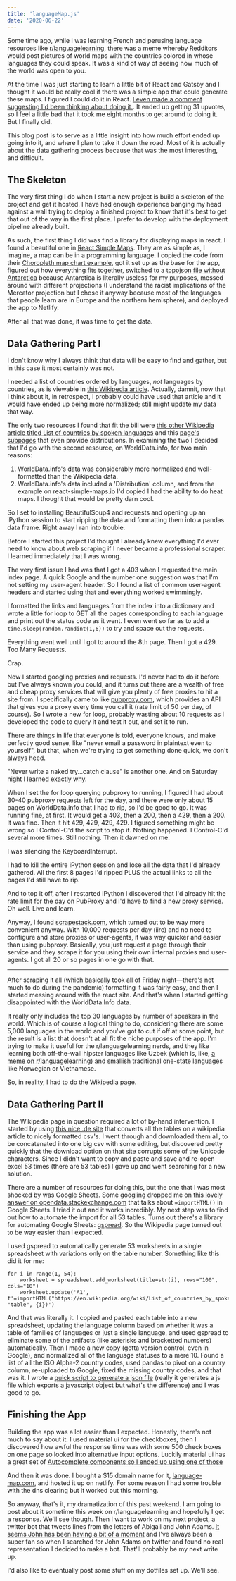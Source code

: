```yaml
---
title: 'languageMap.js'
date: '2020-06-22'
---
```

Some time ago, while I was learning French and perusing language resources like
[r/languagelearning][0], there was a meme whereby Redditors would post pictures
of world maps with the countries colored in whose languages they could speak. It
was a kind of way of seeing how much of the world was open to you.

At the time I was just starting to learn a little bit of React and Gatsby and I
thought it would be really cool if there was a simple app that could generate
these maps. I figured I could do it in React. [I even made a comment suggesting
I'd been thinking about doing it.][1]. It ended up getting 31 upvotes, so I feel
a little bad that it took me eight months to get around to doing it. But I
finally did.

This blog post is to serve as a little insight into how much effort ended up
going into it, and where I plan to take it down the road. Most of it is actually
about the data gathering process because that was the most interesting, and
difficult.


## The Skeleton
The very first thing I do when I start a new project is build a skeleton of the
project and get it hosted. I have had enough experience banging my head against
a wall trying to deploy a finished project to know that it's best to get that
out of the way in the first place. I prefer to develop with the deployment
pipeline already built.

As such, the first thing I did was find a library for displaying maps in react.
I found a beautiful one in [React Simple Maps][2]. They are as simple as, I
imagine, a map can be in a programming language. I copied the code from their
[Choropleth map chart example][3], got it set up as the base for the app,
figured out how everything fits together, switched to a [topojson file without
Antarctica][4] because Antarctica is literally useless for my purposes, messed
around with different projections (I understand the racist implications of the
Mercator projection but I chose it anyway because most of the languages that
people learn are in Europe and the northern hemisphere), and deployed the app to
Netlify.

After all that was done, it was time to get the data.

## Data Gathering Part I
I don't know why I always think that data will be easy to find and gather, but
in this case it most certainly was not.

I needed a list of countries ordered by languages, *not* languages by countries,
as is viewable in [this Wikipedia article][5]. Actually, damnit, now that I
think about it, in retrospect, I probably could have used that article and it
would have ended up being more normalized; still might update my data that way.

The only two resources I found that fit the bill were [this other Wikipedia
article titled List of countries by spoken languages][6] and this [page's
subpages][7] that even provide distributions. In examining the two I decided
that I'd go with the second resource, on WorldData.info, for two main reasons:

1. WorldData.info's data was considerably more normalized and well-formatted
   than the Wikipedia data.
2. WorldData.info's data included a 'Distribution' column, and from the example
   on react-simple-maps.io I'd copied I had the ability to do heat maps. I
   thought that would be pretty darn cool.

So I set to installing BeautifulSoup4 and requests and opening up an iPython
session to start ripping the data and formatting them into a pandas data frame.
Right away I ran into trouble.

Before I started this project I'd thought I already knew everything I'd ever
need to know about web scraping if I never became a professional scraper. I
learned immediately that I was wrong.

The very first issue I had was that I got a 403 when I requested the main index
page. A quick Google and the number one suggestion was that I'm not setting my
user-agent header. So I found a list of common user-agent headers and started
using that and everything worked swimmingly.

I formatted the links and languages from the index into a dictionary and wrote a
little for loop to GET all the pages corresponding to each language and print
out the status code as it went. I even went so far as to add a
`time.sleep(random.randint(1,6))` to try and space out the requests.

Everything went well until I got to around the 8th page. Then I got a 429. Too
Many Requests.

Crap.

Now I started googling proxies and requests. I'd never had to do it before but
I've always known you could, and it turns out there are a wealth of free and
cheap proxy services that will give you plenty of free proxies to hit a site
from. I specifically came to like [pubproxy.com][8], which provides an API that
gives you a proxy every time you call it (rate limit of 50 per day, of course).
So I wrote a new for loop, probably wasting about 10 requests as I developed the
code to query it and test it out, and set it to run.

There are things in life that everyone is told, everyone knows, and make
perfectly good sense, like "never email a password in plaintext even to
yourself", but that, when we're trying to get something done quick, we don't
always heed.

"Never write a naked try...catch clause" is another one. And on Saturday night I
learned exactly why.

When I set the for loop querying pubproxy to running, I figured I had about
30-40 pubproxy requests left for the day, and there were only about 15 pages on
WorldData.info that I had to rip, so I'd be good to go. It was running fine, at
first. It would get a 403, then a 200, then a 429, then a 200. It was fine. Then
it hit 429, 429, 429, 429. I figured something might be wrong so I Control-C'd
the script to stop it. Nothing happened. I Control-C'd several more times. Still
nothing. Then it dawned on me.

I was silencing the KeyboardInterrupt.

I had to kill the entire iPython session and lose all the data that I'd already
gathered. All the first 8 pages I'd ripped PLUS the actual links to all the
pages I'd still have to rip.

And to top it off, after I restarted iPython I discovered that I'd already hit
the rate limit for the day on PubProxy and I'd have to find a new proxy service.
Oh well. Live and learn.

Anyway, I found [scrapestack.com][9], which turned out to be way more convenient
anyway. With 10,000 requests per day (iirc) and no need to configure and store
proxies or user-agents, it was way quicker and easier than using pubproxy.
Basically, you just request a page through their service and they scrape it for
you using their own internal proxies and user-agents. I got all 20 or so pages
in one go with that.

---

After scraping it all (which basically took all of Friday night—there's not much
to do during the pandemic) formatting it was fairly easy, and then I started
messing around with the react site. And that's when I started getting
disappointed with the WorldData.Info data.

It really only includes the top 30 languages by number of speakers in the world.
Which is of course a logical thing to do, considering there are some 5,000
languages in the world and you've got to cut if off at some point, but the
result is a list that doesn't at all fit the niche purposes of the app. I'm
trying to make it useful for the r/languagelearning nerds, and they like
learning both off-the-wall hipster languages like Uzbek (which is, like, [a meme
on r/languagelearning][10]) and smallish traditional one-state languages like
Norwegian or Vietnamese.

So, in reality, I had to do the Wikipedia page.

## Data Gathering Part II

The Wikipedia page in question required a lot of by-hand intervention. I started
by using [this nice .de site][11] that converts all the tables on a wikipedia
article to nicely formatted csv's. I went through and downloaded them all, to be
concatenated into one big csv with some editing, but discovered pretty quickly
that the download option on that site corrupts some of the Unicode characters.
Since I didn't want to copy and paste and save and re-open excel 53 times (there
are 53 tables) I gave up and went searching for a new solution.

There are a number of resources for doing this, but the one that I was most
shocked by was Google Sheets. Some googling dropped me on [this lovely
answer on opendata.stackexchange.com][12] that talks about `=importHTML()` in
Google Sheets. I tried it out and it works incredibly. My next step was to find
out how to automate the import for all 53 tables. Turns out there's a library
for automating Google Sheets: [gspread][13]. So the Wikipedia page turned out to
be way easier than I expected.

I used gspread to automatically generate 53 worksheets in a single spreadsheet
with variations only on the table number. Something like this did it for me:

```
for i in range(1, 54):
    worksheet = spreadsheet.add_worksheet(title=str(i), rows="100", cols="10")
    worksheet.update('A1', f'=importHTML("https://en.wikipedia.org/wiki/List_of_countries_by_spoken_languages", "table", {i})')
```

And that was literally it. I copied and pasted each table into a new
spreadsheet, updating the language column based on whether it was a table of
families of languages or just a single language, and used gspread to eliminate
some of the artifacts (like asterisks and bracketted numbers) automatically.
Then I made a new copy (gotta version control, even in Google), and normalized
all of the language statuses to a mere 10. Found a list of all the ISO Alpha-2
country codes, used pandas to pivot on a country column, re-uploaded to Google,
fixed the missing country codes, and that was it. I wrote a [quick script to
generate a json file][14] (really it generates a js file which exports a
javascript object but what's the difference) and I was good to go.

## Finishing the App
Building the app was a lot easier than I expected. Honestly, there's not much to
say about it. I used material ui for the checkboxes, then I discovered how awful
the response time was with some 500 check boxes on one page so looked into
alternative input options. Luckily material ui has a great set of [Autocomplete
components so I ended up using one of those][15]

And then it was done. I bought a $15 domain name for it, [language-map.com][16],
and hosted it up on netlify. For some reason I had some trouble with the dns
clearing but it worked out this morning.

So anyway, that's it, my dramatization of this past weekend. I am going to post
about it sometime this week on r/languagelearning and hopefully I get a
response. We'll see though. Then I want to work on my next project, a twitter
bot that tweets lines from the letters of Abigail and John Adams. [It seems John
has been having a bit of a moment][17] and I've always been a super fan so when
I searched for John Adams on twitter and found no real representation I decided
to make a bot. That'll probably be my next write up.

I'd also like to eventually post some stuff on my dotfiles set up. We'll see.


[0]: https://www.reddit.com/r/languagelearning/
[1]: https://www.reddit.com/r/languagelearning/comments/dmeea5/map_of_the_languages_i_speak_rmapporn_xpost/f4zxvf3/?context=3
[2]: https://www.react-simple-maps.io/
[3]: https://www.react-simple-maps.io/examples/world-choropleth-mapchart/
[4]: https://github.com/malan88/topojson/blob/master/world-countries-sans-antarctica.json
[5]: https://en.wikipedia.org/wiki/List_of_official_languages_by_country_and_territory
[6]: https://en.wikipedia.org/wiki/List_of_countries_by_spoken_languages
[7]: https://www.worlddata.info/languages/index.php
[8]: http://pubproxy.com/
[9]: https://scrapestack.com
[10]: https://www.reddit.com/r/languagelearningjerk/comments/gt7h7o/do_you_only_know_one_joke_youll_love_ruzbek/
[11]: https://wikitable2csv.ggor.de/
[12]: https://opendata.stackexchange.com/a/828
[13]: https://gspread.readthedocs.io/en/latest/
[14]: https://github.com/malan88/languagemap_data/blob/master/generate_json.py
[15]: https://material-ui.com/components/autocomplete/
[16]: https://language-map.com
[17]: https://twitter.com/jbf1755/status/1274018121716764672
